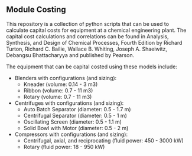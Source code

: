 Module Costing
-
This repository is a collection of python scripts that can be used to calculate capital costs for equipment at a chemical engineering plant.
The capital cost calculations and correlations can be found in Analysis, Synthesis, and Design of Chemical Processes, Fourth Edition by Richard Turton, Richard C. Bailie, Wallace B. Whiting, Joseph A. Shaeiwitz, Debangsu Bhattacharyya and published by Pearson.

The equipment that can be capital costed using these models include:
- Blenders with configurations (and sizing):
  - Kneader (volume: 0.14 - 3 m3)
  - Ribbon (volume: 0.7 - 11 m3)
  - Rotary (volume: 0.7 - 11 m3)
- Centrifuges with configurations (and sizing):
  - Auto Batch Separator (diameter: 0.5 - 1.7 m)
  - Centrifugal Separator (diameter: 0.5 - 1 m)
  - Oscillating Screen (diameter: 0.5 - 1.1 m)
  - Solid Bowl with Motor (diameter: 0.5 - 2 m)
- Compressors with configurations (and sizing):
  - Centrifugal, axial, and reciprocating (fluid power: 450 - 3000 kW)
  - Rotary (fluid power: 18 - 950 kW)
